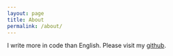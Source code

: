 ```yaml
---
layout: page
title: About
permalink: /about/
---
```


I write more in code than English. Please visit my [github](https://github.com/liusy182).
